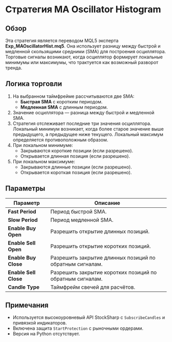 # Стратегия MA Oscillator Histogram

## Обзор
Эта стратегия является переводом MQL5 эксперта **Exp_MAOscillatorHist.mq5**. Она использует разницу между быстрой и медленной скользящими средними (SMA) для построения осциллятора. Торговые сигналы возникают, когда осциллятор формирует локальные минимумы или максимумы, что трактуется как возможный разворот тренда.

## Логика торговли
1. На выбранном таймфрейме рассчитываются две SMA:
   - **Быстрая SMA** с коротким периодом.
   - **Медленная SMA** с длинным периодом.
2. Значение осциллятора — разница между быстрой и медленной SMA.
3. Стратегия отслеживает последние три значения осциллятора. Локальный минимум возникает, когда более старое значение выше предыдущего, а предыдущее ниже текущего. Локальный максимум определяется противоположным образом.
4. При локальном минимуме:
   - Закрываются короткие позиции (если разрешено).
   - Открывается длинная позиция (если разрешено).
5. При локальном максимуме:
   - Закрываются длинные позиции (если разрешено).
   - Открывается короткая позиция (если разрешено).

## Параметры
| Параметр | Описание |
|----------|----------|
| **Fast Period** | Период быстрой SMA. |
| **Slow Period** | Период медленной SMA. |
| **Enable Buy Open** | Разрешить открытие длинных позиций. |
| **Enable Sell Open** | Разрешить открытие коротких позиций. |
| **Enable Buy Close** | Разрешить закрытие длинных позиций по обратным сигналам. |
| **Enable Sell Close** | Разрешить закрытие коротких позиций по обратным сигналам. |
| **Candle Type** | Таймфрейм свечей для расчётов. |

## Примечания
- Используется высокоуровневый API StockSharp с `SubscribeCandles` и привязкой индикаторов.
- Включена защита `StartProtection` с рыночными ордерами.
- Версия на Python отсутствует.
